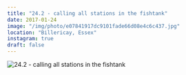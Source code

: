 ```yaml
---
title: "24.2 - calling all stations in the fishtank"
date: 2017-01-24
image: "/img/photo/e07841917dc9101fade66d08e4c6c437.jpg"
location: "Billericay, Essex"
instagram: true
draft: false
---
```


![24.2 - calling all stations in the fishtank](/img/photo/e07841917dc9101fade66d08e4c6c437.jpg)
